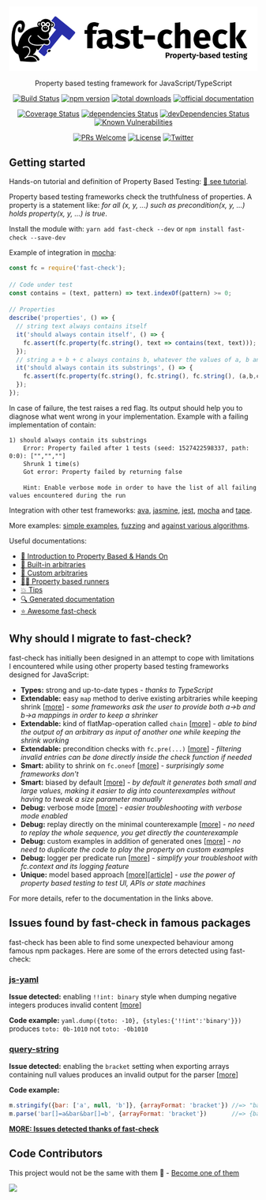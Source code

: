 <h3 align="center">
  <img align="center" src="https://raw.githubusercontent.com/dubzzz/fast-check/master/logo/logo.png" alt="fast-check logo" />
</h3>

<p align="center">
Property based testing framework for JavaScript/TypeScript
</p>

<p align="center">
  <a href="https://travis-ci.org/dubzzz/fast-check"><img src="https://travis-ci.org/dubzzz/fast-check.svg?branch=master" alt="Build Status" /></a>
  <a href="https://badge.fury.io/js/fast-check"><img src="https://badge.fury.io/js/fast-check.svg" alt="npm version" /></a>
  <a href="https://www.npmjs.com/package/fast-check"><img src="https://img.shields.io/npm/dt/fast-check.svg" alt="total downloads" /></a>
  <a href="https://dubzzz.github.io/fast-check/"><img src="https://img.shields.io/badge/documentation-%23282ea9.svg" title="official documentation" /></a>
</p>
<p align="center">
  <a href="https://coveralls.io/github/dubzzz/fast-check"><img src="https://coveralls.io/repos/github/dubzzz/fast-check/badge.svg" alt="Coverage Status" /></a>
  <a href="https://david-dm.org/dubzzz/fast-check"><img src="https://david-dm.org/dubzzz/fast-check/status.svg" alt="dependencies Status" /></a>
  <a href="https://david-dm.org/dubzzz/fast-check?type=dev"><img src="https://david-dm.org/dubzzz/fast-check/dev-status.svg" alt="devDependencies Status" /></a>
  <a href="https://snyk.io/test/github/dubzzz/fast-check?targetFile=package.json"><img src="https://snyk.io/test/github/dubzzz/fast-check/badge.svg?targetFile=package.json" alt="Known Vulnerabilities" data-canonical-src="https://snyk.io/test/github/dubzzz/fast-check?targetFile=package.json" style="max-width:100%;"></a>
</p>
<p align="center">
  <a href="https://github.com/dubzzz/fast-check/labels/good%20first%20issue"><img src="https://img.shields.io/badge/PRs-welcome-brightgreen.svg" alt="PRs Welcome" /></a>
  <a href="https://github.com/dubzzz/fast-check/blob/master/LICENSE"><img src="https://img.shields.io/npm/l/fast-check.svg" alt="License" /></a>
  <a href="https://twitter.com/intent/tweet?text=Check%20out%20fast-check%20by%20%40ndubien%20https%3A%2F%2Fgithub.com%2Fdubzzz%2Ffast-check%20%F0%9F%91%8D"><img src="https://img.shields.io/twitter/url/https/github.com/dubzzz/fast-check.svg?style=social" alt="Twitter" /></a>
</p>

## Getting started

Hands-on tutorial and definition of Property Based Testing: [:checkered_flag: see tutorial](https://github.com/dubzzz/fast-check/blob/master/documentation/1-Guides/HandsOnPropertyBased.md).

Property based testing frameworks check the truthfulness of properties. A property is a statement like: *for all (x, y, ...) such as precondition(x, y, ...) holds property(x, y, ...) is true*.

Install the module with: `yarn add fast-check --dev` or `npm install fast-check --save-dev`

Example of integration in [mocha](http://mochajs.org/):

```js
const fc = require('fast-check');

// Code under test
const contains = (text, pattern) => text.indexOf(pattern) >= 0;

// Properties
describe('properties', () => {
  // string text always contains itself
  it('should always contain itself', () => {
    fc.assert(fc.property(fc.string(), text => contains(text, text)));
  });
  // string a + b + c always contains b, whatever the values of a, b and c
  it('should always contain its substrings', () => {
    fc.assert(fc.property(fc.string(), fc.string(), fc.string(), (a,b,c) => contains(a+b+c, b)));
  });
});
```

In case of failure, the test raises a red flag. Its output should help you to diagnose what went wrong in your implementation. Example with a failing implementation of contain:

```
1) should always contain its substrings
    Error: Property failed after 1 tests (seed: 1527422598337, path: 0:0): ["","",""]
    Shrunk 1 time(s)
    Got error: Property failed by returning false

    Hint: Enable verbose mode in order to have the list of all failing values encountered during the run
```

Integration with other test frameworks:
[ava](https://github.com/dubzzz/fast-check-examples/blob/master/test-ava/example.spec.js),
[jasmine](https://github.com/dubzzz/fast-check-examples/blob/master/test-jasmine/example.spec.js),
[jest](https://github.com/dubzzz/fast-check-examples/blob/master/test-jest/example.spec.js),
[mocha](https://github.com/dubzzz/fast-check-examples/blob/master/test/longest%20common%20substr/test.js)
and
[tape](https://github.com/dubzzz/fast-check-examples/blob/master/test-tape/example.spec.js).

More examples:
[simple examples](https://github.com/dubzzz/fast-check/tree/master/example),
[fuzzing](https://github.com/dubzzz/fuzz-rest-api)
and
[against various algorithms](https://github.com/dubzzz/fast-check-examples).

Useful documentations:
- [:checkered_flag: Introduction to Property Based & Hands On](https://github.com/dubzzz/fast-check/blob/master/documentation/1-Guides/HandsOnPropertyBased.md)
- [:hatching_chick: Built-in arbitraries](https://github.com/dubzzz/fast-check/blob/master/documentation/1-Guides/Arbitraries.md)
- [:wrench: Custom arbitraries](https://github.com/dubzzz/fast-check/blob/master/documentation/1-Guides/AdvancedArbitraries.md)
- [:running_man: Property based runners](https://github.com/dubzzz/fast-check/blob/master/documentation/1-Guides/Runners.md)
- [:boom: Tips](https://github.com/dubzzz/fast-check/blob/master/documentation/1-Guides/Tips.md)
- [:mag: Generated documentation](https://dubzzz.github.io/fast-check/)
- [:star: Awesome fast-check](https://github.com/dubzzz/awesome-fast-check)

## Why should I migrate to fast-check?

fast-check has initially been designed in an attempt to cope with limitations I encountered while using other property based testing frameworks designed for JavaScript:

- **Types:** strong and up-to-date types - *thanks to TypeScript*
- **Extendable:** easy `map` method to derive existing arbitraries while keeping shrink \[[more](https://github.com/dubzzz/fast-check/blob/master/documentation/1-Guides/AdvancedArbitraries.md#transform-values)\] - *some frameworks ask the user to provide both a->b and b->a mappings in order to keep a shrinker*
- **Extendable:** kind of flatMap-operation called `chain` \[[more](https://github.com/dubzzz/fast-check/blob/master/documentation/1-Guides/AdvancedArbitraries.md#transform-arbitraries)\] - *able to bind the output of an arbitrary as input of another one while keeping the shrink working*
- **Extendable:** precondition checks with `fc.pre(...)` \[[more](https://github.com/dubzzz/fast-check/blob/master/documentation/1-Guides/Tips.md#filter-invalid-combinations-using-pre-conditions)\] - *filtering invalid entries can be done directly inside the check function if needed*
- **Smart:** ability to shrink on `fc.oneof` \[[more](https://github.com/dubzzz/fast-check/blob/master/documentation/1-Guides/Arbitraries.md#combinors-of-arbitraries-t)\] - *surprisingly some frameworks don't*
- **Smart:** biased by default \[[more](https://github.com/dubzzz/fast-check/blob/master/documentation/1-Guides/AdvancedArbitraries.md#biased-arbitraries)\] - *by default it generates both small and large values, making it easier to dig into counterexamples without having to tweak a size parameter manually*
- **Debug:** verbose mode \[[more](https://github.com/dubzzz/fast-check/blob/master/documentation/1-Guides/Tips.md#opt-for-verbose-failures)\] - *easier troubleshooting with verbose mode enabled*
- **Debug:** replay directly on the minimal counterexample \[[more](https://github.com/dubzzz/fast-check/blob/master/documentation/1-Guides/Tips.md#replay-after-failure)\] - *no need to replay the whole sequence, you get directly the counterexample*
- **Debug:** custom examples in addition of generated ones \[[more](https://github.com/dubzzz/fast-check/blob/master/documentation/1-Guides/Tips.md#add-custom-examples-next-to-generated-ones)\] - *no need to duplicate the code to play the property on custom examples*
- **Debug:** logger per predicate run \[[more](https://github.com/dubzzz/fast-check/blob/master/documentation/1-Guides/Tips.md#log-within-a-predicate)\] - *simplify your troubleshoot with fc.context and its logging feature*
- **Unique:** model based approach \[[more](https://github.com/dubzzz/fast-check/blob/master/documentation/1-Guides/Tips.md#model-based-testing-or-ui-test)\]\[[article](https://medium.com/criteo-labs/detecting-the-unexpected-in-web-ui-fuzzing-1f3822c8a3a5)\] - *use the power of property based testing to test UI, APIs or state machines*

For more details, refer to the documentation in the links above.

## Issues found by fast-check in famous packages

fast-check has been able to find some unexpected behaviour among famous npm packages. Here are some of the errors detected using fast-check:

### [js-yaml](https://github.com/nodeca/js-yaml/)

**Issue detected:** enabling `!!int: binary` style when dumping negative integers produces invalid content \[[more](https://github.com/nodeca/js-yaml/pull/398)\]

**Code example:** `yaml.dump({toto: -10}, {styles:{'!!int':'binary'}})` produces `toto: 0b-1010` not `toto: -0b1010`

### [query-string](https://github.com/sindresorhus/query-string)

**Issue detected:** enabling the `bracket` setting when exporting arrays containing null values produces an invalid output for the parser \[[more](https://github.com/sindresorhus/query-string/pull/138)\]

**Code example:**
```js
m.stringify({bar: ['a', null, 'b']}, {arrayFormat: 'bracket'}) //=> "bar[]=a&bar&bar[]=b"
m.parse('bar[]=a&bar&bar[]=b', {arrayFormat: 'bracket'})       //=> {bar: [null, 'b']}
```

**[MORE: Issues detected thanks of fast-check](https://github.com/dubzzz/fast-check/blob/master/documentation/1-Guides/IssuesDiscovered.md)**

## Code Contributors

This project would not be the same with them 💖 - [Become one of them](CONTRIBUTING.md)

<a href="https://github.com/dubzzz/fast-check/graphs/contributors"><img src="https://opencollective.com/fast-check/contributors.svg?width=890&button=false" /></a>